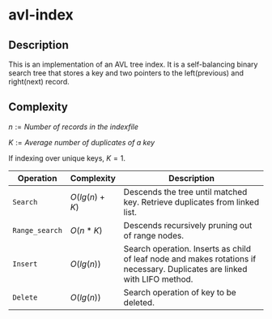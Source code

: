 # avl-index

## Description

This is an implementation of an AVL tree index. It is a self-balancing binary search tree that stores a key and two pointers to the left(previous) and right(next) record.

## Complexity 

$n := Number \ of \ records \ in \ the \ index file$

$K := Average \ number \ of \ duplicates \ of \ a \ key$

If indexing over unique keys, $K = 1$.

| Operation           | Complexity             | Description       |
| ---------           | ----------             | -----------       |
| ```Search```        | $O(lg(n) + K)$       | Descends the tree until matched key. Retrieve duplicates from linked list.|
| ```Range_search```  | $O(n * K)$       | Descends recursively pruning out of range nodes.                   |
| ```Insert```        | $O(lg(n))$   | Search operation. Inserts as child of leaf node and makes rotations if necessary. Duplicates are linked with LIFO method.|
| ```Delete```        | $O(lg(n))$   | Search operation of key to be deleted. |
